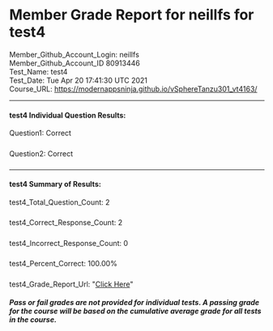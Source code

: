 # Member Grade Report for neillfs for test4  
   
Member_Github_Account_Login: neillfs  
Member_Github_Account_ID 80913446  
Test_Name: test4  
Test_Date: Tue Apr 20 17:41:30 UTC 2021  
Course_URL: https://modernappsninja.github.io/vSphereTanzu301_vt4163/  
   
---  
#### test4 Individual Question Results:  
Question1: Correct  
#####  
Question2: Correct  
#####  
---  
#### test4 Summary of Results:  
test4_Total_Question_Count: 2  
#####  
test4_Correct_Response_Count: 2  
#####  
test4_Incorrect_Response_Count: 0  
#####  
test4_Percent_Correct: 100.00%  
#####  
test4_Grade_Report_Url: "[Click Here](https://github.com/modernappsninjas/neillfs/blob/main/static/userdata/courses/vSphereTanzu301_vt4163/grade_report.pr223.test4.md)"
##### Pass or fail grades are not provided for individual tests. A passing grade for the course will be based on the cumulative average grade for all tests in the course.  
